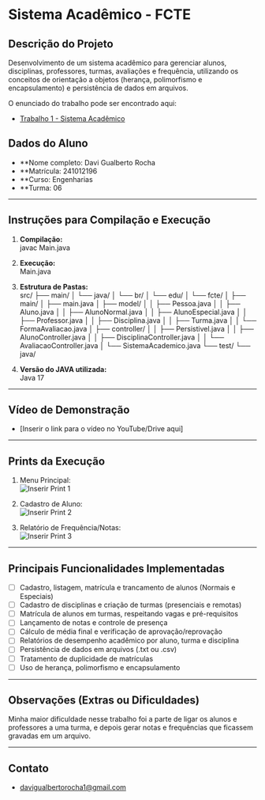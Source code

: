 # Sistema Acadêmico - FCTE

## Descrição do Projeto

Desenvolvimento de um sistema acadêmico para gerenciar alunos, disciplinas, professores, turmas, avaliações e frequência, utilizando os conceitos de orientação a objetos (herança, polimorfismo e encapsulamento) e persistência de dados em arquivos.

O enunciado do trabalho pode ser encontrado aqui:
- [Trabalho 1 - Sistema Acadêmico](https://github.com/lboaventura25/OO-T06_2025.1_UnB_FCTE/blob/main/trabalhos/ep1/README.md)

## Dados do Aluno

- **Nome completo: Davi Gualberto Rocha
- **Matrícula: 241012196
- **Curso: Engenharias
- **Turma: 06

---

## Instruções para Compilação e Execução

1. **Compilação:**  
   javac Main.java

2. **Execução:**  
   Main.java

3. **Estrutura de Pastas:**  
  src/
├── main/
│   └── java/
│       └── br/
│           └── edu/
│               └── fcte/
│                   ├── main/
│                       ├── main.java
│                   ├── model/
│                   │   ├── Pessoa.java
│                   │   ├── Aluno.java
│                   │   ├── AlunoNormal.java
│                   │   ├── AlunoEspecial.java
│                   │   ├── Professor.java
│                   │   ├── Disciplina.java
│                   │   ├── Turma.java
│                   │   └── FormaAvaliacao.java
│                   ├── controller/
│                   │   ├── Persistivel.java
│                   │   ├── AlunoController.java
│                   │   ├── DisciplinaController.java
│                   │   └── AvaliacaoController.java
│                   └── SistemaAcademico.java
└── test/
    └── java/


3. **Versão do JAVA utilizada:**  
   Java 17      

---

## Vídeo de Demonstração

- [Inserir o link para o vídeo no YouTube/Drive aqui]

---

## Prints da Execução

1. Menu Principal:  
   ![Inserir Print 1](caminho/do/print1.png)

2. Cadastro de Aluno:  
   ![Inserir Print 2](caminho/do/print2.png)

3. Relatório de Frequência/Notas:  
   ![Inserir Print 3](caminho/do/print3.png)

---

## Principais Funcionalidades Implementadas

- [ ] Cadastro, listagem, matrícula e trancamento de alunos (Normais e Especiais)
- [ ] Cadastro de disciplinas e criação de turmas (presenciais e remotas)
- [ ] Matrícula de alunos em turmas, respeitando vagas e pré-requisitos
- [ ] Lançamento de notas e controle de presença
- [ ] Cálculo de média final e verificação de aprovação/reprovação
- [ ] Relatórios de desempenho acadêmico por aluno, turma e disciplina
- [ ] Persistência de dados em arquivos (.txt ou .csv)
- [ ] Tratamento de duplicidade de matrículas
- [ ] Uso de herança, polimorfismo e encapsulamento

---

## Observações (Extras ou Dificuldades)

Minha maior dificuldade nesse trabalho foi a parte de ligar os alunos e professores a uma turma, e depois gerar notas e frequências que ficassem gravadas em um arquivo.

---

## Contato

- davigualbertorocha1@gmail.com

